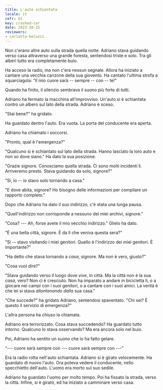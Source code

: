 ```yaml
---
title: L'auto schiantata
locale: it
cefr: b1
key: crashed-car
date: 2023-10-25
reviewers:
- carlotta-beluzzi
---
```


Non c'erano altre auto sulla strada quella notte. Adriano stava guidando verso casa attraverso una grande foresta, sentendosi triste e solo. Tra gli alberi tutto era completamente buio.

Ha acceso la radio, ma non c'era nessun segnale. Allora ha iniziato a cantare una vecchia canzone della sua gioventù. Ha cantato l'ultima strofa a squarciagola: "Il mio cuore sarà -- sempre -- con -- te!"

Quando ha finito, il silenzio sembrava il suono più forte di tutti.

Adriano ha fermato la macchina all'improvviso. Un'auto si è schiantata contro un albero sul lato della strada. Adriano è sceso.

"Stai bene?" ha gridato.

Ha guardato dentro l'auto. Era vuota. La porta del conducente era aperta.

Adriano ha chiamato i soccorsi.

"Pronto, qual è l'emergenza?"

"Qualcuno si è schiantato sul lato della strada. Hanno lasciato la loro auto e non so dove siano." Ha dato la sua posizione.

"Grazie signore. Conosciamo quella strada. Ci sono molti incidenti lì. Arriveremo presto. Stava guidando da solo, signore?"

"Sì, io -- io stavo solo tornando a casa."

"E dove abita, signore? Ho bisogno delle informazioni per compilare un rapporto completo."

Dopo che Adriano ha dato il suo indirizzo, c'è stata una lunga pausa.

"Quell'indirizzo non corrisponde a nessuno dei miei archivi, signore."

"Cosa? --- Ah, forse avete il mio vecchio indirizzo." Glielo ha dato.

"È una bella città, signore. È da lì che veniva questa sera?"

"Sì -- stavo visitando i miei genitori. Quello è l'indirizzo dei miei genitori. È importante?"

"Ha detto che stava tornando a *casa*, signore. Ma non è vero, giusto?"

"Cosa vuol dire?"

"Stava guidando verso il luogo dove *vive*, in città. Ma la città non è la sua *casa*, vero? Non ci è cresciuto. Non ha imparato a andare in bicicletta lì, o a giocare nei campi con i suoi genitori, o a cantare con i suoi amici. La verità è che lei si stava *allontanando dalla* sua casa."

"Che succede?" ha gridato Adriano, sentendosi spaventato. "Chi sei? È questo il servizio di emergenza?"

L'altra persona ha chiuso la chiamata.

Adriano era terrorizzato. Cosa stava succedendo? Ha guardato tutto intorno. Qualcuno lo stava osservando? Ma era ancora solo nel buio.

Poi, Adriano ha sentito un suono che lo ha fatto gelare.

“--- cuore sarà sempre con --- cuore sarà sempre con ---”

Era la radio rotta nell'auto schiantata. Adriano si è girato velocemente. Ha guardato di nuovo l'auto. Ora poteva vedere il conducente, nello specchietto dell'auto. L'uomo era morto sul suo sedile.

Adriano ha guardato l'uomo per molto tempo. Poi ha fissato la strada, verso la città. Infine, si è girato, ed ha iniziato a camminare verso casa.
